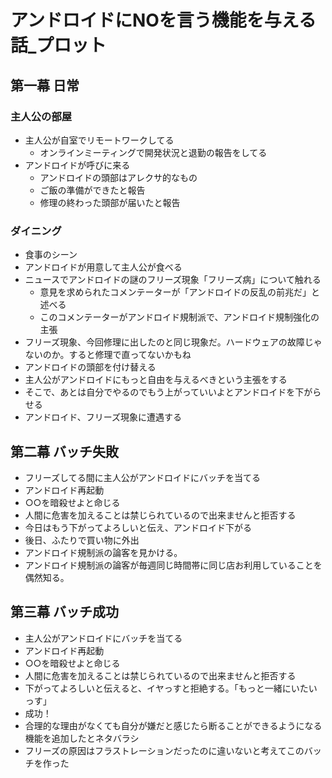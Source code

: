 # アンドロイドにNOを言う機能を与える話_プロット

## 第一幕 日常
### 主人公の部屋
* 主人公が自室でリモートワークしてる
  * オンラインミーティングで開発状況と退勤の報告をしてる
* アンドロイドが呼びに来る
  * アンドロイドの頭部はアレクサ的なもの
  * ご飯の準備ができたと報告
  * 修理の終わった頭部が届いたと報告

### ダイニング
* 食事のシーン
* アンドロイドが用意して主人公が食べる
* ニュースでアンドロイドの謎のフリーズ現象「フリーズ病」について触れる
  * 意見を求められたコメンテーターが「アンドロイドの反乱の前兆だ」と述べる
  * このコメンテーターがアンドロイド規制派で、アンドロイド規制強化の主張
* フリーズ現象、今回修理に出したのと同じ現象だ。ハードウェアの故障じゃないのか。すると修理で直ってないかもね
* アンドロイドの頭部を付け替える
* 主人公がアンドロイドにもっと自由を与えるべきという主張をする
* そこで、あとは自分でやるのでもう上がっていいよとアンドロイドを下がらせる
* アンドロイド、フリーズ現象に遭遇する

## 第二幕 バッチ失敗
* フリーズしてる間に主人公がアンドロイドにバッチを当てる
* アンドロイド再起動
* ○○を暗殺せよと命じる
* 人間に危害を加えることは禁じられているので出来ませんと拒否する
* 今日はもう下がってよろしいと伝え、アンドロイド下がる
* 後日、ふたりで買い物に外出
* アンドロイド規制派の論客を見かける。
* アンドロイド規制派の論客が毎週同じ時間帯に同じ店お利用していることを偶然知る。



## 第三幕 バッチ成功
* 主人公がアンドロイドにバッチを当てる
* アンドロイド再起動
* ○○を暗殺せよと命じる
* 人間に危害を加えることは禁じられているので出来ませんと拒否する
* 下がってよろしいと伝えると、イヤっすと拒絶する。「もっと一緒にいたいっす」
* 成功！
* 合理的な理由がなくても自分が嫌だと感じたら断ることができるようになる機能を追加したとネタバラシ
* フリーズの原因はフラストレーションだったのに違いないと考えてこのバッチを作った
